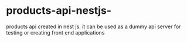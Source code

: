 # products-api-nestjs-
products api created in nest js. it can be used as a dummy api server for testing or creating front end applications
